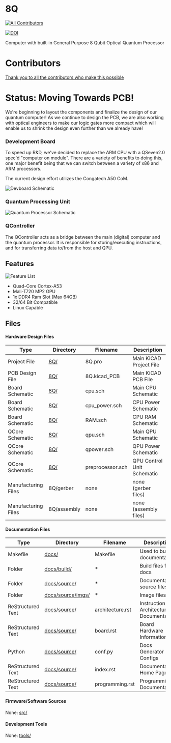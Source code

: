 # 8Q
<!-- ALL-CONTRIBUTORS-BADGE:START - Do not remove or modify this section -->
[![All Contributors](https://img.shields.io/badge/all_contributors-4-orange.svg?style=flat-square)](#contributors-)
<!-- ALL-CONTRIBUTORS-BADGE:END -->
[![DOI](https://zenodo.org/badge/275711975.svg)](https://zenodo.org/badge/latestdoi/275711975)

Computer with built-in General Purpose 8 Qubit Optical Quantum Processor

# Contributors
[Thank you to all the contributors who make this possible](./CONTRIBUTORS.md)

# Status: Moving Towards PCB!

We're beginning to layout the components and finalize the design of our quantum computer! As we continue to design the PCB, we are also working with optical engineers to make our logic gates more compact which will enable us to shrink the design even further than we already have!

### Development Board

To speed up R&D, we've decided to replace the ARM CPU with a QSeven2.0 spec'd "computer on module". There are a variety of benefits to doing this, one major benefit being that we can switch between a variety of x86 and ARM processors.

The current design effort utilizes the Congatech A50 CoM.

![Devboard Schematic](./docs/source/imgs/cpu.png)

### Quantum Processing Unit
![Quantum Processor Schematic](./docs/source/imgs/qpu.png)

### QController

The QController acts as a bridge between the main (digital) computer and the quantum processor. It is responsible for storing/executing instructions, and for transferring data to/from the host and QPU.

## Features

![Feature List](./docs/source/imgs/8q.png)

* Quad-Core Cortex-A53
* Mali-T720 MP2 GPU
* 1x DDR4 Ram Slot (Max 64GB)
* 32/64 Bit Compatible
* Linux Capable

## Files

#### Hardware Design Files

| Type                | Directory   | Filename         | Description                |
| ------------------- | ----------- | ---------------- | -------------------------- |
| Project File        | [8Q/](./8Q) | 8Q.pro           | Main KiCAD Project File    |
| PCB Design File     | [8Q/](./8Q) | 8Q.kicad_PCB     | Main KiCAD PCB File        |
| Board Schematic     | [8Q/](./8Q) | cpu.sch          | Main CPU Schematic         |
| Board Schematic     | [8Q/](./8Q) | cpu_power.sch    | CPU Power Schematic        |
| Board Schematic     | [8Q/](./8Q) | RAM.sch          | CPU RAM Schematic          |
| QCore Schematic     | [8Q/](./8Q) | qpu.sch          | Main QPU Schematic         |
| QCore Schematic     | [8Q/](./8Q) | qpower.sch       | QPU Power Schematic        |
| QCore Schematic     | [8Q/](./8Q) | preprocessor.sch | QPU Control Unit Schematic |
| Manufacturing Files | 8Q/gerber   | none             | none (gerber files)        |
| Manufacturing Files | 8Q/assembly | none             | none (assembly files)      |

#### Documentation Files

| Type              | Directory                     | Filename         | Description                                |
| ----------------- | ----------------------------- | ---------------- | ------------------------------------------ |
| Makefile          | [docs/](./docs)               | Makefile         | Used to build documentation                |
| Folder            | [docs/build/](./docs/build)   | *                | Build files for docs                       |
| Folder            | [docs/source/](./docs/source) | *                | Documentation source files                 |
| Folder            | [docs/source/imgs/](./docs/source/imgs) | *      | Image files                                |
| ReStructured Text | [docs/source/](./docs/source) | architecture.rst | Instruction Set Architecture Documentation |
| ReStructured Text | [docs/source/](./docs/source) | board.rst        | Board Hardware Information                 |
| Python            | [docs/source/](./docs/source) | conf.py          | Docs Generator Configs                     |
| ReStructured Text | [docs/source/](./docs/source) | index.rst        | Documentation Home Page                    |
| ReStructured Text | [docs/source/](./docs/source) | programming.rst  | Programming Documentation                  |

#### Firmware/Software Sources

None: [src/](./src)

#### Development Tools

None: [tools/](./tools)
